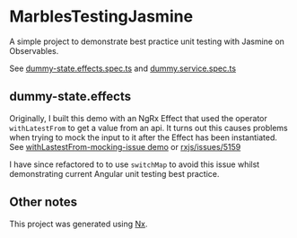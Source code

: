 # MarblesTestingJasmine

A simple project to demonstrate best practice unit testing with Jasmine on Observables.

See [dummy-state.effects.spec.ts](https://github.com/tomwhite007/MarblesTestingJasmine/blob/master/apps/marbles-testing-jasmine/src/app/%2Bstate/dummy-state.effects.spec.ts) and [dummy.service.spec.ts](https://github.com/tomwhite007/MarblesTestingJasmine/blob/master/apps/marbles-testing-jasmine/src/app/services/dummy.service.spec.ts)

## dummy-state.effects

Originally, I built this demo with an NgRx Effect that used the operator `withLatestFrom` to get a value from an api. It turns out this causes problems when trying to mock the input to it after the Effect has been instantiated. See [withLastestFrom-mocking-issue demo](https://github.com/tomwhite007/withLastestFrom-mocking-issue) or [rxjs/issues/5159](https://github.com/ReactiveX/rxjs/issues/5159)

I have since refactored to to use `switchMap` to avoid this issue whilst demonstrating current Angular unit testing best practice.

## Other notes

This project was generated using [Nx](https://nx.dev).
